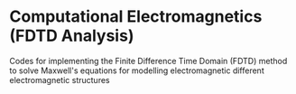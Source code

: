 # Computational Electromagnetics (FDTD Analysis)

Codes for implementing the Finite Difference Time Domain (FDTD) method to solve Maxwell's equations for modelling electromagnetic different electromagnetic structures
